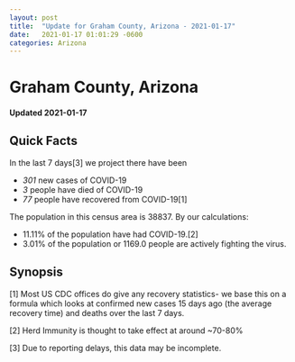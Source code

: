 ```yaml
---
layout: post
title:  "Update for Graham County, Arizona - 2021-01-17"
date:   2021-01-17 01:01:29 -0600
categories: Arizona
---
```


# Graham County, Arizona
#### Updated 2021-01-17

## Quick Facts

In the last 7 days[3] we project there have been
- *301* new cases of COVID-19
- *3* people have died of COVID-19
- *77* people have recovered from COVID-19[1]

The population in this census area is 38837. By our calculations:
- 11.11% of the population have had COVID-19.[2]
- 3.01% of the population or 1169.0 people are actively fighting the virus.

## Synopsis




[1] Most US CDC offices do give any recovery statistics- we base this on a formula which looks at confirmed new cases
15 days ago (the average recovery time) and deaths over the last 7 days.

[2] Herd Immunity is thought to take effect at around ~70-80%

[3] Due to reporting delays, this data may be incomplete.
 
    
